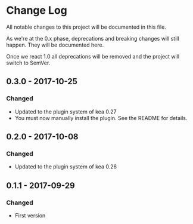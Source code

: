 # Change Log
All notable changes to this project will be documented in this file.

As we're at the 0.x phase, deprecations and breaking changes will still happen. They will be documented here.

Once we react 1.0 all deprecations will be removed and the project will switch to SemVer.

## 0.3.0 - 2017-10-25
### Changed
- Updated to the plugin system of kea 0.27
- You must now manually install the plugin. See the README for details.

## 0.2.0 - 2017-10-08
### Changed
- Updated to the plugin system of kea 0.26

## 0.1.1 - 2017-09-29
### Changed
- First version
